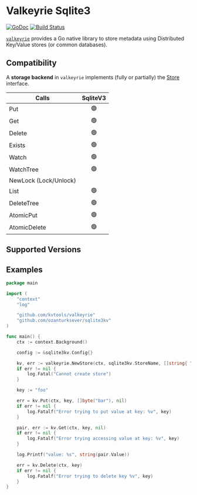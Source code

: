 # Valkeyrie Sqlite3

[![GoDoc](https://godoc.org/github.com/ozanturksever/sqlite3kv?status.png)](https://godoc.org/github.com/ozanturksever/sqlite3kv)
[![Build Status](https://github.com/ozanturksever/sqlite3kv/actions/workflows/build.yml/badge.svg)](https://github.com/ozanturksever/sqlite3kv/actions/workflows/build.yml)

[`valkeyrie`](https://github.com/kvtools/valkeyrie) provides a Go native library to store metadata using Distributed Key/Value stores (or common databases).

## Compatibility

A **storage backend** in `valkeyrie` implements (fully or partially) the [Store](https://github.com/kvtools/valkeyrie/blob/master/store/store.go#L69) interface.

| Calls                 | SqliteV3 |
|-----------------------|:--------:|
| Put                   |   🟢️    |
| Get                   |   🟢️    |
| Delete                |   🟢️    |
| Exists                |   🟢️    |
| Watch                 |   🟢️    |
| WatchTree             |   🟢️    |
| NewLock (Lock/Unlock) |    ️     |
| List                  |   🟢️    |
| DeleteTree            |   🟢️    |
| AtomicPut             |   🟢️    |
| AtomicDelete          |   🟢️    |

## Supported Versions

## Examples

```go
package main

import (
	"context"
	"log"

	"github.com/kvtools/valkeyrie"
	"github.com/ozanturksever/sqlite3kv"
)

func main() {
	ctx := context.Background()

	config := &sqlite3kv.Config{}

	kv, err := valkeyrie.NewStore(ctx, sqlite3kv.StoreName, []string{ "/tmp/test.db"}, config)
	if err != nil {
		log.Fatal("Cannot create store")
	}

	key := "foo"

	err = kv.Put(ctx, key, []byte("bar"), nil)
	if err != nil {
		log.Fatalf("Error trying to put value at key: %v", key)
	}

	pair, err := kv.Get(ctx, key, nil)
	if err != nil {
		log.Fatalf("Error trying accessing value at key: %v", key)
	}

	log.Printf("value: %s", string(pair.Value))

	err = kv.Delete(ctx, key)
	if err != nil {
		log.Fatalf("Error trying to delete key %v", key)
	}
}
```

